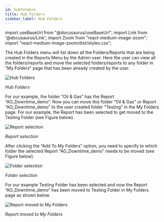 ```yaml
---
id: hubfolders
title: Hub Folders
sidebar_label: Hub Folders
---
```


import useBaseUrl from "@docusaurus/useBaseUrl";
import Link from '@docusaurus/Link';
import Zoom from "react-medium-image-zoom";
import "react-medium-image-zoom/dist/styles.css";

The Hub Folders menu will list down all the Folders/Reports that are being created in the Reports Menu by the Admin user. Here the user can view all the folders/reports and move the selected folders/reports to any folder in “My Folders” page that has been already created by the user.

  <div class="center">
    <Zoom>
      <img alt="Hub Folders" src={useBaseUrl('doc-images/user-guide/vbi1.png')}/>
    </Zoom>
  </div>

*Hub Folders*

For our example, the folder “Oil & Gas” has the Report “AO_Downtime_demo”. Now you can move this folder “Oil & Gas” or Report “AO_Downtime_demo” to the user created folder “Testing” in the My Folders page. For our example, the Report has been selected to get moved to the Testing Folder (see Figure below).

  <div class="center">
    <Zoom>
      <img alt="Report selection" src={useBaseUrl('doc-images/user-guide/vbi2.png')}/>
    </Zoom>
  </div>

*Report selection*

After clicking the “Add To My Folders” option, you need to specify to which folder the selected Report “AO_Downtime_demo” needs to be moved (see Figure below).

  <div class="center">
    <Zoom>
      <img alt="Folder selection" src={useBaseUrl('doc-images/user-guide/vbi3.png')}/>
    </Zoom>
  </div>

*Folder selection*

For our example Testing Folder has been selected and now the Report “AO_Downtime_demo” has been moved to Testing Folder in My Folders page as shown below.

  <div class="center">
    <Zoom>
      <img alt="Report moved to My Folders" src={useBaseUrl('doc-images/user-guide/vbi4.png')}/>
    </Zoom>
  </div>

*Report moved to My Folders*
